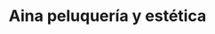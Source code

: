 ---
title: "Aina peluquería y estética"
url: /santiago-de-compostela/aina-peluqueria-y-estetica/
shop: peluquería
---